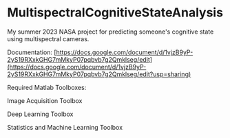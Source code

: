 # MultispectralCognitiveStateAnalysis
My summer 2023 NASA project for predicting someone's cognitive state using multispectral cameras.

Documentation: [https://docs.google.com/document/d/1vjzB9yP-2yS19RXxkGHG7mMkyP07pqbvb7g2Qmklseg/edit](https://docs.google.com/document/d/1vjzB9yP-2yS19RXxkGHG7mMkyP07pqbvb7g2Qmklseg/edit?usp=sharing)

Required Matlab Toolboxes:

Image Acquisition Toolbox

Deep Learning Toolbox

Statistics and Machine Learning Toolbox

